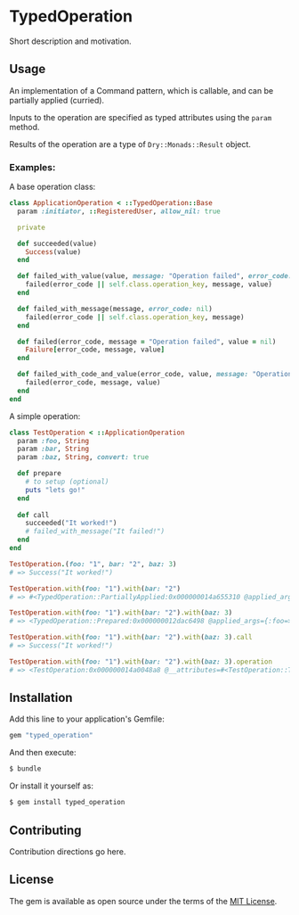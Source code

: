 # TypedOperation
Short description and motivation.

## Usage

An implementation of a Command pattern, which is callable, and can be partially applied (curried).

Inputs to the operation are specified as typed attributes using the `param` method.

Results of the operation are a type of `Dry::Monads::Result` object.

### Examples:

A base operation class:

```ruby
class ApplicationOperation < ::TypedOperation::Base
  param :initiator, ::RegisteredUser, allow_nil: true

  private

  def succeeded(value)
    Success(value)
  end

  def failed_with_value(value, message: "Operation failed", error_code: nil)
    failed(error_code || self.class.operation_key, message, value)
  end

  def failed_with_message(message, error_code: nil)
    failed(error_code || self.class.operation_key, message)
  end

  def failed(error_code, message = "Operation failed", value = nil)
    Failure[error_code, message, value]
  end

  def failed_with_code_and_value(error_code, value, message: "Operation failed")
    failed(error_code, message, value)
  end
end

```

A simple operation:

```ruby
class TestOperation < ::ApplicationOperation
  param :foo, String
  param :bar, String
  param :baz, String, convert: true

  def prepare
    # to setup (optional)
    puts "lets go!"
  end
  
  def call
    succeeded("It worked!")
    # failed_with_message("It failed!")
  end
end
```

```ruby
TestOperation.(foo: "1", bar: "2", baz: 3)
# => Success("It worked!")

TestOperation.with(foo: "1").with(bar: "2")
# => #<TypedOperation::PartiallyApplied:0x000000014a655310 @applied_args={:foo=>"1", :bar=>"2"}, @operation=TestOperation>

TestOperation.with(foo: "1").with(bar: "2").with(baz: 3)
# => <TypedOperation::Prepared:0x000000012dac6498 @applied_args={:foo=>"1", :bar=>"2", :baz=>3}, @operation=TestOperation>

TestOperation.with(foo: "1").with(bar: "2").with(baz: 3).call
# => Success("It worked!")

TestOperation.with(foo: "1").with(bar: "2").with(baz: 3).operation
# => <TestOperation:0x000000014a0048a8 @__attributes=#<TestOperation::TypedSchema foo="1" bar="2" baz="3">>
```

## Installation
Add this line to your application's Gemfile:

```ruby
gem "typed_operation"
```

And then execute:
```bash
$ bundle
```

Or install it yourself as:
```bash
$ gem install typed_operation
```

## Contributing
Contribution directions go here.

## License
The gem is available as open source under the terms of the [MIT License](https://opensource.org/licenses/MIT).
